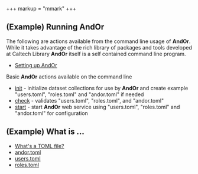 +++
markup = "mmark"
+++

## (Example) Running **AndOr**

The following are actions available from
the command line usage of **AndOr**. While
it takes advantage of the rich library of
packages and tools developed at Caltech Library 
**AndOr** itself is a self contained command
line program.

+ [Setting up AndOr](Setting-Up-AndOr.html)

Basic **AndOr** actions available on the command line

+ [init](init.html) - initialize dataset collections for use by **AndOr** and create example "users.toml", "roles.toml" and "andor.toml" if needed
+ [check](check.html) - validates "users.toml", "roles.toml", and "andor.toml"
+ [start](start.html) - start **AndOr** web service using "users.toml", "roles.toml" and "andor.toml" for configuration

## (Example) What is ...

+ [What's a TOML file?](toml-basics.html)
+ [andor.toml](andor-toml.html)
+ [users.toml](users-toml.html)
+ [roles.toml](roles-toml.html)


